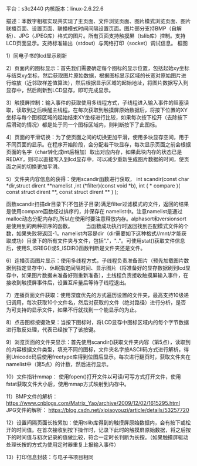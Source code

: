 平台：s3c2440 内核版本：linux-2.6.22.6

描述：本数字相框实现共实现了主页面、文件浏览页面、图片模式浏览页面、图片联播页面、设置页面、联播模式时间间隔设置页面。图片部分支持BMP（自解析）、JPG（JPEG库）格式的图片。所有页面支持触摸屏（tslib库）控制。支持LCD页面显示。支持标准输出（stdout）与网络打印（socket）调试信息。
框图



1）同电子书的lcd显示刷新

2）页面内的图标显示：首先我们需要确定每个图标的显示位置，包括起始xy坐标与结束xy坐标，然后获取图片原始数据，根据图标显示区域的长宽对原始图片进行缩放（近邻取样差值算法），然后根据显示区域的起始地址，将图片数据写入到显存中，然后刷新到LCD显存，即可完成显示。

3）触摸屏控制：输入事件的获取使用多线程方式，子线程进入输入事件的阻塞读取，读取到之后唤醒主线程。在每次获取到触摸屏原始数据后，将按下位置的XY坐标与每个图标区域的起始结束XY坐标进行比较，如果每次按下松开（去除按下后滑动的情况）都是处于同一个图标区域内，则判断按下了此图标。

4）页面的平滑切换：为了使页面之间的切换更加平滑，使用多块显存空间，用于不同页面的显示。在程序开始阶段，会分配若干块显存，每次显示页面之前会根据页面的名字（char转化成int后相加）取出对应内存，如果此块内存的状态已是REDAY，则可以直接写入到lcd显存中，可以减少重新生成图片数据的时间，使页面之间的切换更加平滑。

5）文件夹内容信息的获得：使用scandir函数进行获取，
int scandir(const char *dir,struct dirent **namelist ,int (*filter)(const void *b),
            int ( * compare )( const struct dirent **, const struct dirent ** ) );

函数scandir扫描dir目录下(不包括子目录)满足filter过滤模式的文件，返回的结果是使用compare函数经过排序的，并保存在 namelist中。注意namelist是通过malloc动态分配内存的,所以在使用时要注意释放内存。alphasort和versionsort 是使用到的两种排序的函数。 　　
当函数成功执行时返回找到匹配模式文件的个数，如果失败将返回-1。namelist内容是dir（dir需要如下这种格式//mnt/才能获取成功）目录下的所有文件夹与文件，包括"."，".."。可使用stat()获取文件信息后，使用S_ISREG()或S_ISDIR()函数判断是文件夹还是文件。

6）连播页面图片显示：使用多线程方式，子线程负责准备图片（预先加载图片数据到指定显存中）、休眠指定间隔时间、显示图片（将准备好的显存数据刷到lcd显存中，如果图片数据未准备好则重新准备），主线程负责接收触摸屏输入事件，在接收到触摸屏事件后，设置互斥量后等待子线程退出。

7）连播页面文件获取：使用深度优先的方式遍历设置的文件夹，最高支持10级递归调用，每次获取10个文件名，然后对获取的文件（绝对路径）进行分析，是否为可支持的显示文件，如果不行就找到一个能显示的为止。


8）点击图标按键效果：当按下图标时，将LCD显存中图标区域内的每个字节数据进行取反处理，代表已经按下了该按键。


9）浏览页面的文件夹显示：首先使用scandir()获取文件夹内容（第5点），读取到的内容根据文件类型，填充不同的图标，文件夹名字按ASCII码方式进行解析，得到Unicode码后使用freetype库得到位图后显示。每次进行翻页时，获取文件夹在namelist中（第5点）的计数，然后进行显示。


10）文件指针mmap： 使用fopen()打开文件以可读/可写方式打开文件，使用fstat获取文件大小后，使用mmap方式映射到内存中。

11）BMP文件的解析：
https://www.cnblogs.com/Matrix_Yao/archive/2009/12/02/1615295.html
JPG文件的解析：
https://blog.csdn.net/xipiaoyouzi/article/details/53257720


12）设置间隔页面长按累加：使用tslib库得到的触摸屏原始数据内，会有按下或松开的时间值。在首次接收到按下操作时，记录下此时的触摸屏原始数据，将之后按下的时间值与初次记录的值做比较，符合一定时长判断为长按。（如果触摸屏驱动处理长按的方式为使用定时器重复上报输入事件）

13）打印信息封装：与电子书项目相同

